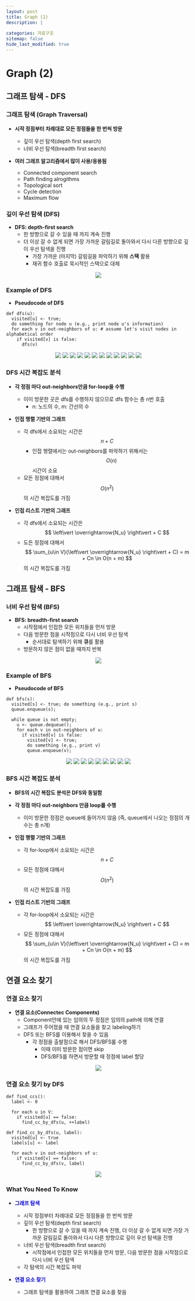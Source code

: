 ```yaml
---
layout: post
title: Graph (2)
description: |
  
categories: 자료구조
sitemap: false
hide_last_modified: true
---
```


# Graph (2)

## 그래프 탐색 - DFS

### 그래프 탐색 (Graph Traversal)

- **시작 정점부터 차례대로 모든 정점들을 한 번씩 방문**
  - 깊이 우선 탐색(depth first search)
  - 너비 우선 탐색(breadth first search)

- **여러 그래프 알고리즘에서 많이 사용/응용됨**
  - Connected component search
  - Path finding alrogithms
  - Topological sort
  - Cycle detection
  - Maximum flow

### 깊이 우선 탐색 (DFS)

- **DFS: depth-first search**
  - 한 방향으로 갈 수 있을 때 까지 계속 진행
  - 더 이상 갈 수 없게 되면 가장 가까운 갈림길로 돌아와서 다시 다른 방향으로 깊이 우선 탐색을 진행
    - 가장 가까운 (마지막) 갈림길을 파악하기 위해 **스택** 활용
    - 재귀 함수 호출로 묵시적인 스택으로 대체

<p align="center">
<img src="/assets/img/blog/graph_dfs.png">
</p>

### Example of DFS

- **Pseudocode of DFS**

~~~
def dfs(u):
  visited[u] <- true;
  do something for node u (e.g., print node u's information)
  for each v in out-neighbors of u: # assume let's visit nodes in alphabetical order
    if visited[v] is false:
      dfs(v)
~~~

<p align="center">
<img src="/assets/img/blog/graph_dfs_example.png">
<img src="/assets/img/blog/graph_dfs_example2.png">
<img src="/assets/img/blog/graph_dfs_example3.png">
<img src="/assets/img/blog/graph_dfs_example4.png">
<img src="/assets/img/blog/graph_dfs_example5.png">
<img src="/assets/img/blog/graph_dfs_example6.png">
<img src="/assets/img/blog/graph_dfs_example7.png">
<img src="/assets/img/blog/graph_dfs_example8.png">
<img src="/assets/img/blog/graph_dfs_example9.png">
<img src="/assets/img/blog/graph_dfs_example10.png">
<img src="/assets/img/blog/graph_dfs_example11.png">
<img src="/assets/img/blog/graph_dfs_example12.png">
</p>

### DFS 시간 복잡도 분석

- **각 정점 마다 out-neighbors만큼 for-loop을 수행**
  - 이미 방문한 곳은 dfs를 수행하지 않으므로 dfs 함수는 총 n번 호출
    - n: 노드의 수, m: 간선의 수

- **인접 행렬 기반의 그래프**
  - 각 dfs에서 소요되는 시간은 $$ n + C $$
    - 인접 행렬에서는 out-neighbors를 파악하기 위해서는 $$ O(n) $$ 시간이 소요
  - 모든 정점에 대해서 $$ O(n^2) $$의 시간 복잡도를 가짐

- **인접 리스트 기반의 그래프**
  - 각 dfs에서 소요되는 시간은 $$ \left\vert \overrightarrow{N_u} \right\vert + C $$
  - 도든 정점에 대해서 $$ \sum_{u\in V}(\left\vert \overrightarrow{N_u} \right\vert + C) = m + Cn \in O(n + m) $$의 시간 복잡도를 가짐

## 그래프 탐색 - BFS

### 너비 우선 탐색 (BFS)

- **BFS: breadth-first search**
  - 시작점에서 인접한 모든 위치들을 먼저 방문
  - 다음 방문한 점을 시작점으로 다시 너비 우선 탐색
    - 순서대로 탐색하기 위해 **큐**를 활용
  - 방문하지 않은 점이 없을 때까지 반복

<p align="center">
<img src="/assets/img/blog/graph_bfs.png">
</p>

### Example of BFS

- **Pseudocode of BFS**

~~~
def bfs(s):
  visited[s] <- true; do something (e.g., print s)
  queue.enqueue(s);

  while queue is not empty;
    u <- queue.dequeue();
    for each v in out-neighbors of u:
      if visited[v] is false:
        visited[v] <- true;
        do something (e.g., print v)
        queue.enqueue(v);
~~~

<p align="center">
<img src="/assets/img/blog/graph_bfs_example.png">
<img src="/assets/img/blog/graph_bfs_example2.png">
<img src="/assets/img/blog/graph_bfs_example3.png">
<img src="/assets/img/blog/graph_bfs_example4.png">
<img src="/assets/img/blog/graph_bfs_example5.png">
<img src="/assets/img/blog/graph_bfs_example6.png">
<img src="/assets/img/blog/graph_bfs_example7.png">
<img src="/assets/img/blog/graph_bfs_example8.png">
<img src="/assets/img/blog/graph_bfs_example9.png">
</p>

### BFS 시간 복잡도 분석

- **BFS의 시간 복잡도 분석은 DFS와 동일함**

- **각 정점 마다 out-neighbors 만큼 loop를 수행**
  - 이미 방문한 정점은 queue에 들어가지 않음 (즉, queue에서 나오는 정점의 개수는 총 n개)

- **인접 행렬 기반의 그래프**
  - 각 for-loop에서 소요되는 시간은 $$ n + C $$
  - 모든 정점에 대해서 $$ O(n^2) $$의 시간 복잡도를 가짐

- **인접 리스트 기반의 그래프**
  - 각 for-loop에서 소요되는 시간은 $$ \left\vert \overrightarrow{N_u} \right\vert + C $$
  - 모든 정점에 대해서 $$ \sum_{u\in V}(\left\vert \overrightarrow{N_u} \right\vert + C) = m + Cn \in O(n + m) $$의 시간 복잡도를 가짐

## 연결 요소 찾기

### 연결 요소 찾기

- **연결 요소(Connectec Components)**
  - Component안에 있는 임의의 두 정점은 임의의 path에 의해 연결
  - 그래프가 주어졌을 때 연결 요소들을 찾고 labeling하기
  - DFS 또는 BFS를 이용해서 찾을 수 있음
    - 각 정점을 출발점으로 해서 DFS/BFS룰 수행
      - 이때 이미 방문한 점이면 skip
      - DFS/BFS를 하면서 방문할 때 정점에 label 할당

<p align="center">
<img src="/assets/img/blog/graph_connected_component.png">
</p>

### 연결 요소 찾기 by DFS

~~~
def find_ccs():
  label <- 0

  for each u in V:
    if visited[u] == false:
      find_cc_by_dfs(u, ++label)

def find_cc_by_dfs(u, label):
  visited[u] <- true
  labels[u] <- label

  for each v in out-neighbors of u:
    if visited[v] == false:
      find_cc_by_dfs(v, label)
~~~

<p align="center">
<img src="/assets/img/blog/graph_connected_component_example.png">
</p>

### What You Need To Know

- **<span style="color:blue">그래프 탐색</span>**
  - 시작 정점부터 차례대로 모든 정점들을 한 번씩 방문
  - 깊이 우선 탐색(depth first search)
    - 한 방향으로 갈 수 있을 때 까지 계속 진행, 더 이상 갈 수 없게 되면 가장 가까운 갈림길로 돌아와서 다시 다른 방향으로 깊이 우선 탐색을 진행
  - 너비 우선 탐색(breadth first search)
    - 시작점에서 인접한 모든 위치들을 먼저 방문, 다음 방문한 점을 시작점으로 다시 너비 우선 탐색
  - 각 탐색의 시간 복잡도 파악

- **<span style="color:blue">연결 요소 찾기</span>**
  - 그래프 탐색을 활용하여 그래프 연결 요소를 찾음